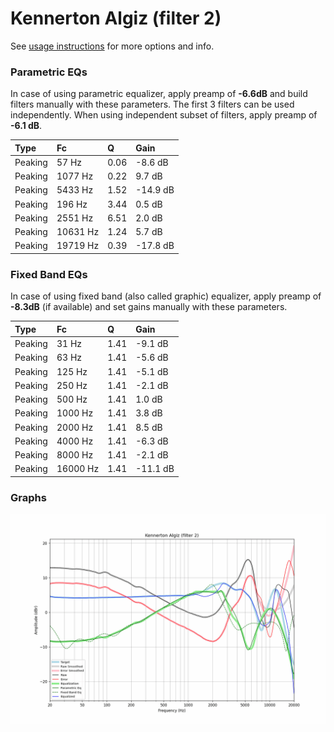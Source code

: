 # Kennerton Algiz (filter 2)
See [usage instructions](https://github.com/jaakkopasanen/AutoEq#usage) for more options and info.

### Parametric EQs
In case of using parametric equalizer, apply preamp of **-6.6dB** and build filters manually
with these parameters. The first 3 filters can be used independently.
When using independent subset of filters, apply preamp of **-6.1 dB**.

| Type    | Fc       |    Q | Gain     |
|:--------|:---------|:-----|:---------|
| Peaking | 57 Hz    | 0.06 | -8.6 dB  |
| Peaking | 1077 Hz  | 0.22 | 9.7 dB   |
| Peaking | 5433 Hz  | 1.52 | -14.9 dB |
| Peaking | 196 Hz   | 3.44 | 0.5 dB   |
| Peaking | 2551 Hz  | 6.51 | 2.0 dB   |
| Peaking | 10631 Hz | 1.24 | 5.7 dB   |
| Peaking | 19719 Hz | 0.39 | -17.8 dB |

### Fixed Band EQs
In case of using fixed band (also called graphic) equalizer, apply preamp of **-8.3dB**
(if available) and set gains manually with these parameters.

| Type    | Fc       |    Q | Gain     |
|:--------|:---------|:-----|:---------|
| Peaking | 31 Hz    | 1.41 | -9.1 dB  |
| Peaking | 63 Hz    | 1.41 | -5.6 dB  |
| Peaking | 125 Hz   | 1.41 | -5.1 dB  |
| Peaking | 250 Hz   | 1.41 | -2.1 dB  |
| Peaking | 500 Hz   | 1.41 | 1.0 dB   |
| Peaking | 1000 Hz  | 1.41 | 3.8 dB   |
| Peaking | 2000 Hz  | 1.41 | 8.5 dB   |
| Peaking | 4000 Hz  | 1.41 | -6.3 dB  |
| Peaking | 8000 Hz  | 1.41 | -2.1 dB  |
| Peaking | 16000 Hz | 1.41 | -11.1 dB |

### Graphs
![](./Kennerton%20Algiz%20(filter%202).png)